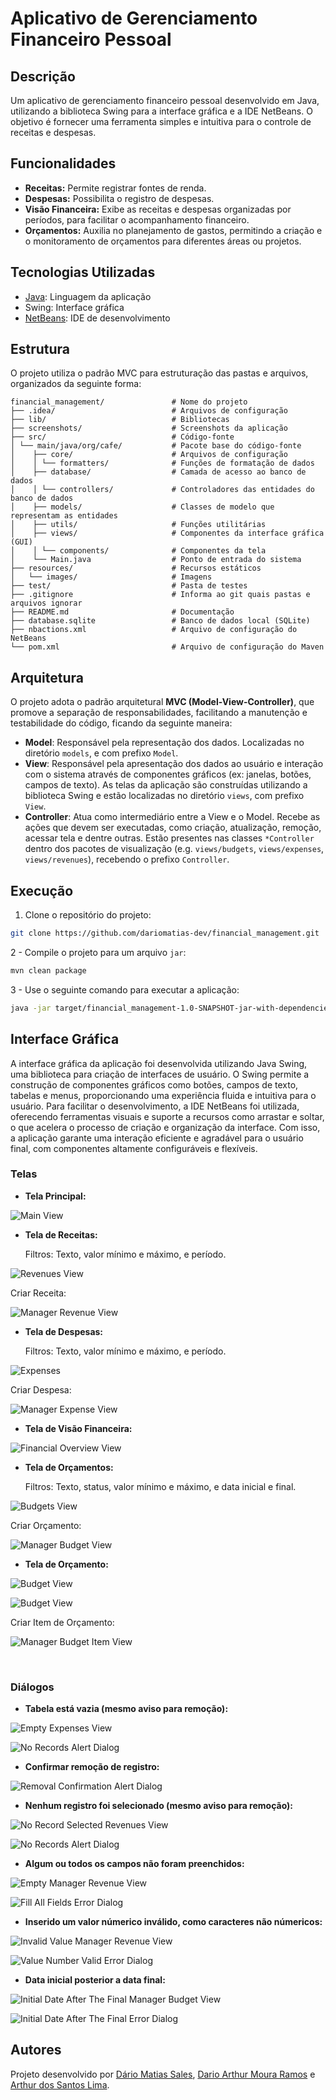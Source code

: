 # Aplicativo de Gerenciamento Financeiro Pessoal

## Descrição

Um aplicativo de gerenciamento financeiro pessoal desenvolvido em Java, utilizando a biblioteca Swing para a interface gráfica e a IDE NetBeans. O objetivo é fornecer uma ferramenta simples e intuitiva para o controle de receitas e despesas.

## Funcionalidades

*   **Receitas:** Permite registrar fontes de renda.
*   **Despesas:** Possibilita o registro de despesas.
*   **Visão Financeira:** Exibe as receitas e despesas organizadas por períodos, para facilitar o acompanhamento financeiro.
*   **Orçamentos:** Auxilia no planejamento de gastos, permitindo a criação e o monitoramento de orçamentos para diferentes áreas ou projetos.

## Tecnologias Utilizadas

* [Java](https://www.java.com/pt-BR/): Linguagem da aplicação
* Swing: Interface gráfica
* [NetBeans](https://netbeans.apache.org/front/main/index.html): IDE de desenvolvimento

## Estrutura

O projeto utiliza o padrão MVC para estruturação das pastas e arquivos, organizados da seguinte forma:

```
financial_management/               # Nome do projeto
├── .idea/                          # Arquivos de configuração
├── lib/                            # Bibliotecas
├── screenshots/                    # Screenshots da aplicação
├── src/                            # Código-fonte
│ └── main/java/org/cafe/           # Pacote base do código-fonte
│    ├── core/                      # Arquivos de configuração
│    │ └── formatters/              # Funções de formatação de dados
│    ├── database/                  # Camada de acesso ao banco de dados
│    │ └── controllers/             # Controladores das entidades do banco de dados
│    ├── models/                    # Classes de modelo que representam as entidades
│    ├── utils/                     # Funções utilitárias
│    ├── views/                     # Componentes da interface gráfica (GUI)
│    │ └── components/              # Componentes da tela
│    └── Main.java                  # Ponto de entrada do sistema
├── resources/                      # Recursos estáticos
│   └── images/                     # Imagens
├── test/                           # Pasta de testes
├── .gitignore                      # Informa ao git quais pastas e arquivos ignorar
├── README.md                       # Documentação
├── database.sqlite                 # Banco de dados local (SQLite)
├── nbactions.xml                   # Arquivo de configuração do NetBeans
└── pom.xml                         # Arquivo de configuração do Maven
```

## Arquitetura

O projeto adota o padrão arquitetural **MVC (Model-View-Controller)**, que promove a separação de responsabilidades, facilitando a manutenção e testabilidade do código, ficando da seguinte maneira:

- **Model**: Responsável pela representação dos dados. Localizadas no diretório `models`, e com prefixo `Model`.
- **View**: Responsável pela apresentação dos dados ao usuário e interação com o sistema através de componentes gráficos (ex: janelas, botões, campos de texto).  As telas da aplicação são construídas utilizando a biblioteca Swing e estão localizadas no diretório `views`, com prefixo `View`.
- **Controller**: Atua como intermediário entre a View e o Model. Recebe as ações que devem ser executadas, como criação, atualização, remoção, acessar tela e dentre outras. Estão presentes nas classes `*Controller` dentro dos pacotes de visualização (e.g. `views/budgets`, `views/expenses`, `views/revenues`), recebendo o prefixo `Controller`.

## Execução

1. Clone o repositório do projeto:
```bash
git clone https://github.com/dariomatias-dev/financial_management.git
```

2 - Compile o projeto para um arquivo `jar`:
```bash
mvn clean package
```

3 - Use o seguinte comando para executar a aplicação:
```bash
java -jar target/financial_management-1.0-SNAPSHOT-jar-with-dependencies.jar
```

## Interface Gráfica

A interface gráfica da aplicação foi desenvolvida utilizando Java Swing, uma biblioteca para criação de interfaces de usuário. O Swing permite a construção de componentes gráficos como botões, campos de texto, tabelas e menus, proporcionando uma experiência fluida e intuitiva para o usuário. Para facilitar o desenvolvimento, a IDE NetBeans foi utilizada, oferecendo ferramentas visuais e suporte a recursos como arrastar e soltar, o que acelera o processo de criação e organização da interface. Com isso, a aplicação garante uma interação eficiente e agradável para o usuário final, com componentes altamente configuráveis e flexíveis.

### Telas

- **Tela Principal:**

![Main View](screenshots/main_view_screenshot.png)

- **Tela de Receitas:**

    Filtros: Texto, valor mínimo e máximo, e período.

![Revenues View](screenshots/revenues_view_screenshot.png)

Criar Receita:

![Manager Revenue View](screenshots/manager_revenue_view_screenshot.png)

- **Tela de Despesas:**

    Filtros: Texto, valor mínimo e máximo, e período.

![Expenses](screenshots/expenses_view_screenshot.png)

Criar Despesa:

![Manager Expense View](screenshots/manager_expense_view_screenshot.png)

- **Tela de Visão Financeira:**

![Financial Overview View](screenshots/financial_overview_view_screenshot.png)

- **Tela de Orçamentos:**

    Filtros: Texto, status, valor mínimo e máximo, e data inicial e final.

![Budgets View](screenshots/budgets_view_screenshot.png)

Criar Orçamento:

![Manager Budget View](screenshots/manager_budget_view_screenshot.png)

- **Tela de Orçamento:**

![Budget View](screenshots/budget_view_1_screenshot.png)

![Budget View](screenshots/budget_view_2_screenshot.png)

Criar Item de Orçamento:

![Manager Budget Item View](screenshots/manager_budget_item_view_screenshot.png)

<br/>

### Diálogos

- **Tabela está vazia (mesmo aviso para remoção):**

![Empty Expenses View](screenshots/empty_revenues_view_screenshot.png)

![No Records Alert Dialog](screenshots/no_records_alert_dialog_screenshot.png)

- **Confirmar remoção de registro:**

![Removal Confirmation Alert Dialog](screenshots/removal_confirmation_alert_dialog_screenshot.png)

- **Nenhum registro foi selecionado (mesmo aviso para remoção):**

![No Record Selected Revenues View](screenshots/revenues_view_screenshot.png)

![No Records Alert Dialog](screenshots/no_records_alert_dialog_screenshot.png)

- **Algum ou todos os campos não foram preenchidos:**

![Empty Manager Revenue View](screenshots/empty_manager_revenue_view_screenshot.png)

![Fill All Fields Error Dialog](screenshots/fill_all_fields_error_dialog_screenshot.png)

- **Inserido um valor númerico inválido, como caracteres não númericos:**

![Invalid Value Manager Revenue View](screenshots/invalid_value_manager_revenue_view_screenshot.png)

![Value Number Valid Error Dialog](screenshots/value_number_valid_error_dialog_screenshot.png)

- **Data inicial posterior a data final:**

![Initial Date After The Final Manager Budget View](screenshots/initial_date_after_the_final_manager_budget_view_screenshot.png)

![Initial Date After The Final Error Dialog](screenshots/initial_date_after_the_final_error_dialog_screenshot.png)

## Autores

Projeto desenvolvido por [Dário Matias Sales](https://github.com/dariomatias-dev), [Dario Arthur Moura Ramos](https://github.com/Dario-Arthur) e [Arthur dos Santos Lima](https://github.com/Fastusx).
